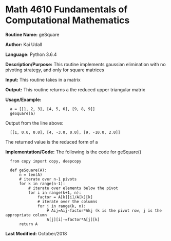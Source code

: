 # Math 4610 Fundamentals of Computational Mathematics

**Routine Name:**           geSquare

**Author:** Kai Udall

**Language:** Python 3.6.4

**Description/Purpose:** This routine implements gaussian elimination with no pivoting strategy, and only for square matrices

**Input:** This routine takes in a matrix

**Output:** This routine returns a the reduced upper triangular matrix

**Usage/Example:**

      a = [[1, 2, 3], [4, 5, 6], [9, 8, 9]]
      geSquare(a)

Output from the line above:

      [[1, 0.0, 0.0], [4, -3.0, 0.0], [9, -10.0, 2.0]]

The returned value is the reduced form of a

**Implementation/Code:** The following is the code for geSquare()

      from copy import copy, deepcopy
      
      def geSquare(A):
          n = len(A)
          # iterate over n-1 pivots
          for k in range(n-1):
              # iterate over elements below the pivot
              for i in range(k+1, n):
                  factor = A[k][i]/A[k][k]
                  # iterate over the columns
                  for j in range(k, n):
                      # Aij=Aij-factor*Akj (k is the pivot row, j is the appropriate column
                      A[j][i]-=factor*A[j][k]
          return A


**Last Modified:** October/2018
